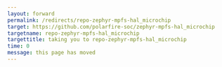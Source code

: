 ```yaml
---
layout: forward
permalink: /redirects/repo-zephyr-mpfs-hal_microchip
target: https://github.com/polarfire-soc/zephyr-mpfs-hal_microchip
targetname: repo-zephyr-mpfs-hal_microchip
targettitle: taking you to repo-zephyr-mpfs-hal_microchip
time: 0
message: this page has moved
---
```

